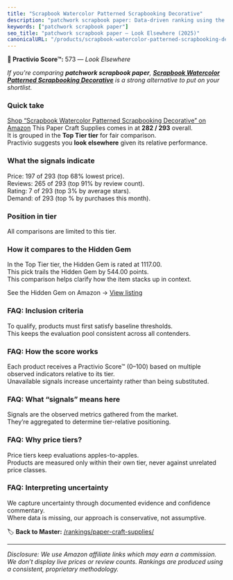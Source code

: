 ```yaml
---
title: "Scrapbook Watercolor Patterned Scrapbooking Decorative"
description: "patchwork scrapbook paper: Data-driven ranking using the Practivio Score™. Positioned by quality, value, demand, findability, momentum."
keywords: ["patchwork scrapbook paper"]
seo_title: "patchwork scrapbook paper — Look Elsewhere (2025)"
canonicalURL: "/products/scrapbook-watercolor-patterned-scrapbooking-decorative-B0DYJB5GDY/"
---
```


**🚫 Practivio Score™:** 573 — _Look Elsewhere_


*If you're comparing **patchwork scrapbook paper**, **[Scrapbook Watercolor Patterned Scrapbooking Decorative](https://www.amazon.com/dp/B0DYJB5GDY?tag=practivio-20)** is a strong alternative to put on your shortlist.*
### Quick take
[Shop “Scrapbook Watercolor Patterned Scrapbooking Decorative” on Amazon](https://www.amazon.com/dp/B0DYJB5GDY?tag=practivio-20)
This Paper Craft Supplies comes in at **282 / 293** overall.  
It is grouped in the **Top Tier tier** for fair comparison.  
Practivio suggests you **look elsewhere** given its relative performance.

### What the signals indicate
Price: 197 of 293 (top 68% lowest price).  
Reviews: 265 of 293 (top 91% by review count).  
Rating: 7 of 293 (top 3% by average stars).  
Demand:  of 293 (top % by purchases this month).

### Position in tier
All comparisons are limited to this tier.

### How it compares to the Hidden Gem
In the Top Tier tier, the Hidden Gem is rated at 1117.00.  
This pick trails the Hidden Gem by 544.00 points.  
This comparison helps clarify how the item stacks up in context.  

See the Hidden Gem on Amazon → [View listing](https://www.amazon.com/dp/B079KL4C91?tag=practivio-20)

### FAQ: Inclusion criteria
To qualify, products must first satisfy baseline thresholds.  
This keeps the evaluation pool consistent across all contenders.

### FAQ: How the score works
Each product receives a Practivio Score™ (0–100) based on multiple observed indicators relative to its tier.  
Unavailable signals increase uncertainty rather than being substituted.

### FAQ: What “signals” means here
Signals are the observed metrics gathered from the market.  
They’re aggregated to determine tier-relative positioning.

### FAQ: Why price tiers?
Price tiers keep evaluations apples-to-apples.  
Products are measured only within their own tier, never against unrelated price classes.

### FAQ: Interpreting uncertainty
We capture uncertainty through documented evidence and confidence commentary.  
Where data is missing, our approach is conservative, not assumptive.


🏷️ **Back to Master:** [/rankings/paper-craft-supplies/](/rankings/paper-craft-supplies/)

---
_Disclosure: We use Amazon affiliate links which may earn a commission. We don’t display live prices or review counts. Rankings are produced using a consistent, proprietary methodology._
